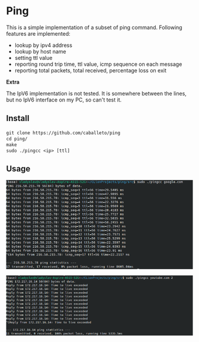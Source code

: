 # Ping

This is a simple implementation of a subset of ping command.
Following features are implemented:

- lookup by ipv4 address
- lookup by host name
- setting ttl value
- reporting round trip time, ttl value, icmp sequence on each message
- reporting total packets, total received, percentage loss on exit

**Extra**

The IpV6 implementation is not tested. It is somewhere between the lines,
but no IpV6 interface on my PC, so can't test it.

## Install

```
git clone https://github.com/caballeto/ping
cd ping/
make
sudo ./pingcc <ip> [ttl] 
```

## Usage

![Simple lookup](./images/use-1.png)

![Set ttl](./images/use-ttl.png)
